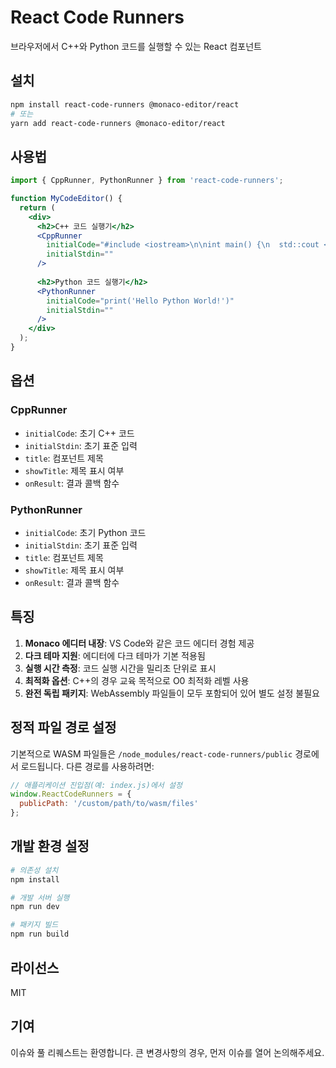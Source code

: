 # React Code Runners

브라우저에서 C++와 Python 코드를 실행할 수 있는 React 컴포넌트

## 설치

```bash
npm install react-code-runners @monaco-editor/react
# 또는
yarn add react-code-runners @monaco-editor/react
```

## 사용법

```jsx
import { CppRunner, PythonRunner } from 'react-code-runners';

function MyCodeEditor() {
  return (
    <div>
      <h2>C++ 코드 실행기</h2>
      <CppRunner
        initialCode="#include <iostream>\n\nint main() {\n  std::cout << \"Hello World!\" << std::endl;\n  return 0;\n}"
        initialStdin=""
      />
      
      <h2>Python 코드 실행기</h2>
      <PythonRunner
        initialCode="print('Hello Python World!')"
        initialStdin=""
      />
    </div>
  );
}
```

## 옵션

### CppRunner

- `initialCode`: 초기 C++ 코드
- `initialStdin`: 초기 표준 입력
- `title`: 컴포넌트 제목
- `showTitle`: 제목 표시 여부
- `onResult`: 결과 콜백 함수

### PythonRunner

- `initialCode`: 초기 Python 코드
- `initialStdin`: 초기 표준 입력
- `title`: 컴포넌트 제목
- `showTitle`: 제목 표시 여부
- `onResult`: 결과 콜백 함수

## 특징

1. **Monaco 에디터 내장**: VS Code와 같은 코드 에디터 경험 제공
2. **다크 테마 지원**: 에디터에 다크 테마가 기본 적용됨
3. **실행 시간 측정**: 코드 실행 시간을 밀리초 단위로 표시
4. **최적화 옵션**: C++의 경우 교육 목적으로 O0 최적화 레벨 사용
5. **완전 독립 패키지**: WebAssembly 파일들이 모두 포함되어 있어 별도 설정 불필요

## 정적 파일 경로 설정

기본적으로 WASM 파일들은 `/node_modules/react-code-runners/public` 경로에서 로드됩니다. 다른 경로를 사용하려면:

```js
// 애플리케이션 진입점(예: index.js)에서 설정
window.ReactCodeRunners = {
  publicPath: '/custom/path/to/wasm/files'
};
```

## 개발 환경 설정

```bash
# 의존성 설치
npm install

# 개발 서버 실행
npm run dev

# 패키지 빌드
npm run build
```

## 라이선스

MIT

## 기여

이슈와 풀 리퀘스트는 환영합니다. 큰 변경사항의 경우, 먼저 이슈를 열어 논의해주세요. 